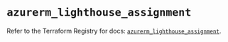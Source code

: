 # `azurerm_lighthouse_assignment`

Refer to the Terraform Registry for docs: [`azurerm_lighthouse_assignment`](https://registry.terraform.io/providers/hashicorp/azurerm/4.47.0/docs/resources/lighthouse_assignment).

